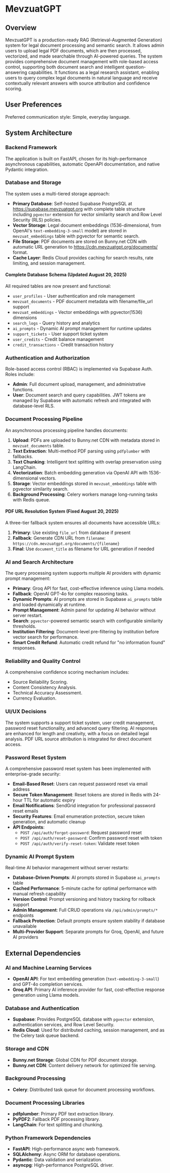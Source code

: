 # MevzuatGPT

## Overview
MevzuatGPT is a production-ready RAG (Retrieval-Augmented Generation) system for legal document processing and semantic search. It allows admin users to upload legal PDF documents, which are then processed, vectorized, and made searchable through AI-powered queries. The system provides comprehensive document management with role-based access control, supporting both document search and intelligent question-answering capabilities. It functions as a legal research assistant, enabling users to query complex legal documents in natural language and receive contextually relevant answers with source attribution and confidence scoring.

## User Preferences
Preferred communication style: Simple, everyday language.

## System Architecture

### Backend Framework
The application is built on FastAPI, chosen for its high-performance asynchronous capabilities, automatic OpenAPI documentation, and native Pydantic integration.

### Database and Storage
The system uses a multi-tiered storage approach:
- **Primary Database**: Self-hosted Supabase PostgreSQL at https://supabase.mevzuatgpt.org with complete table structure including `pgvector` extension for vector similarity search and Row Level Security (RLS) policies.
- **Vector Storage**: Legal document embeddings (1536-dimensional, from OpenAI's `text-embedding-3-small` model) are stored in `mevzuat_embeddings` table with pgvector for semantic search.
- **File Storage**: PDF documents are stored on Bunny.net CDN with automatic URL generation to https://cdn.mevzuatgpt.org/documents/ format.
- **Cache Layer**: Redis Cloud provides caching for search results, rate limiting, and session management.

#### Complete Database Schema (Updated August 20, 2025)
All required tables are now present and functional:
- `user_profiles` - User authentication and role management
- `mevzuat_documents` - PDF document metadata with filename/file_url support  
- `mevzuat_embeddings` - Vector embeddings with pgvector(1536) dimensions
- `search_logs` - Query history and analytics
- `ai_prompts` - Dynamic AI prompt management for runtime updates
- `support_tickets` - User support ticket system
- `user_credits` - Credit balance management
- `credit_transactions` - Credit transaction history

### Authentication and Authorization
Role-based access control (RBAC) is implemented via Supabase Auth. Roles include:
- **Admin**: Full document upload, management, and administrative functions.
- **User**: Document search and query capabilities.
JWT tokens are managed by Supabase with automatic refresh and integrated with database-level RLS.

### Document Processing Pipeline
An asynchronous processing pipeline handles documents:
1.  **Upload**: PDFs are uploaded to Bunny.net CDN with metadata stored in `mevzuat_documents` table.
2.  **Text Extraction**: Multi-method PDF parsing using `pdfplumber` with fallbacks.
3.  **Text Chunking**: Intelligent text splitting with overlap preservation using LangChain.
4.  **Vectorization**: Batch embedding generation via OpenAI API with 1536-dimensional vectors.
5.  **Storage**: Vector embeddings stored in `mevzuat_embeddings` table with pgvector similarity search.
6.  **Background Processing**: Celery workers manage long-running tasks with Redis queue.

#### PDF URL Resolution System (Fixed August 20, 2025)
A three-tier fallback system ensures all documents have accessible URLs:
1. **Primary**: Use existing `file_url` from database if present
2. **Fallback**: Generate CDN URL from `filename`: `https://cdn.mevzuatgpt.org/documents/{filename}`
3. **Final**: Use `document_title` as filename for URL generation if needed

### AI and Search Architecture
The query processing system supports multiple AI providers with dynamic prompt management:
-   **Primary**: Groq API for fast, cost-effective inference using Llama models.
-   **Fallback**: OpenAI GPT-4o for complex reasoning tasks.
-   **Dynamic Prompts**: AI prompts are stored in Supabase `ai_prompts` table and loaded dynamically at runtime.
-   **Prompt Management**: Admin panel for updating AI behavior without server restart.
-   **Search**: `pgvector`-powered semantic search with configurable similarity thresholds.
-   **Institution Filtering**: Document-level pre-filtering by institution before vector search for performance.
-   **Smart Credit Refund**: Automatic credit refund for "no information found" responses.

### Reliability and Quality Control
A comprehensive confidence scoring mechanism includes:
-   Source Reliability Scoring.
-   Content Consistency Analysis.
-   Technical Accuracy Assessment.
-   Currency Evaluation.

### UI/UX Decisions
The system supports a support ticket system, user credit management, password reset functionality, and advanced query filtering. AI responses are enhanced for length and creativity, with a focus on detailed legal analysis. PDF URL source attribution is integrated for direct document access.

### Password Reset System
A comprehensive password reset system has been implemented with enterprise-grade security:
- **Email-Based Reset**: Users can request password reset via email address
- **Secure Token Management**: Reset tokens are stored in Redis with 24-hour TTL for automatic expiry
- **Email Notifications**: SendGrid integration for professional password reset emails
- **Security Features**: Email enumeration protection, secure token generation, and automatic cleanup
- **API Endpoints**:
  - `POST /api/auth/forgot-password`: Request password reset
  - `POST /api/auth/reset-password`: Confirm password reset with token
  - `POST /api/auth/verify-reset-token`: Validate reset token

### Dynamic AI Prompt System
Real-time AI behavior management without server restarts:
- **Database-Driven Prompts**: AI prompts stored in Supabase `ai_prompts` table
- **Cached Performance**: 5-minute cache for optimal performance with manual refresh capability
- **Version Control**: Prompt versioning and history tracking for rollback support
- **Admin Management**: Full CRUD operations via `/api/admin/prompts/*` endpoints
- **Fallback Protection**: Default prompts ensure system stability if database unavailable
- **Multi-Provider Support**: Separate prompts for Groq, OpenAI, and future AI providers

## External Dependencies

### AI and Machine Learning Services
-   **OpenAI API**: For text embedding generation (`text-embedding-3-small`) and GPT-4o completion services.
-   **Groq API**: Primary AI inference provider for fast, cost-effective response generation using Llama models.

### Database and Authentication
-   **Supabase**: Provides PostgreSQL database with `pgvector` extension, authentication services, and Row Level Security.
-   **Redis Cloud**: Used for distributed caching, session management, and as the Celery task queue backend.

### Storage and CDN
-   **Bunny.net Storage**: Global CDN for PDF document storage.
-   **Bunny.net CDN**: Content delivery network for optimized file serving.

### Background Processing
-   **Celery**: Distributed task queue for document processing workflows.

### Document Processing Libraries
-   **pdfplumber**: Primary PDF text extraction library.
-   **PyPDF2**: Fallback PDF processing library.
-   **LangChain**: For text splitting and chunking.

### Python Framework Dependencies
-   **FastAPI**: High-performance async web framework.
-   **SQLAlchemy**: Async ORM for database operations.
-   **Pydantic**: Data validation and serialization.
-   **asyncpg**: High-performance PostgreSQL driver.